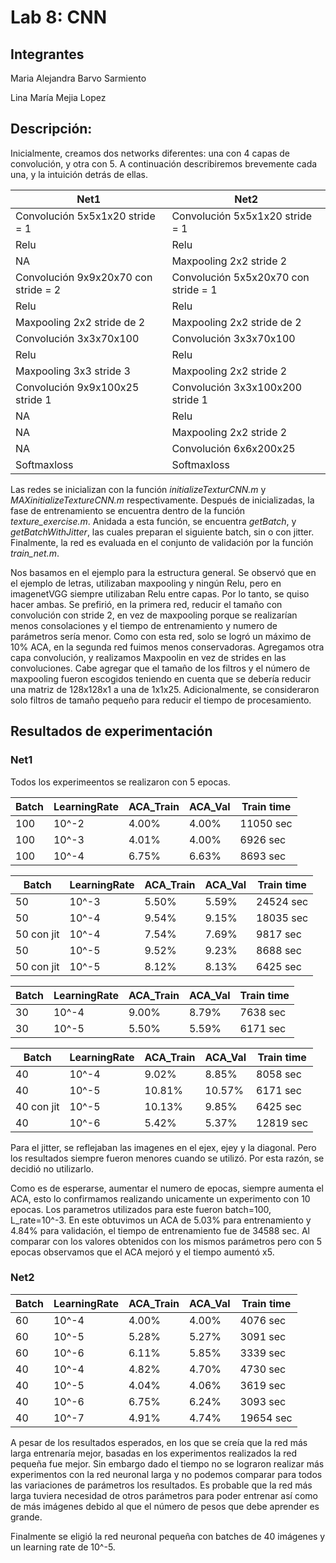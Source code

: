 # Lab 8: CNN


## Integrantes
Maria Alejandra Barvo Sarmiento

Lina María Mejia Lopez

## Descripción:
Inicialmente, creamos dos networks diferentes: una con 4 capas de convolución, y otra con 5. A continuación describiremos brevemente cada una, y la intuición detrás de ellas.

Net1 | Net2
-------|--------
Convolución  5x5x1x20 stride = 1 | Convolución 5x5x1x20 stride = 1
Relu | Relu
NA | Maxpooling  2x2 stride 2
Convolución 9x9x20x70  con stride = 2| Convolución 5x5x20x70 con stride = 1
Relu | Relu
Maxpooling 2x2 stride de 2 | Maxpooling 2x2 stride de 2
Convolución 3x3x70x100 | Convolución 3x3x70x100
Relu | Relu
Maxpooling 3x3 stride 3 | Maxpooling 2x2 stride 2
Convolución 9x9x100x25 stride 1 | Convolución 3x3x100x200 stride 1
NA | Relu 
NA | Maxpooling 2x2 stride 2
NA | Convolución 6x6x200x25
Softmaxloss|Softmaxloss

Las redes se inicializan con la función *initializeTexturCNN.m* y *MAXinitializeTextureCNN.m* respectivamente. Después de inicializadas, la fase de entrenamiento se encuentra dentro de la función *texture_exercise.m*. Anidada a esta función, se encuentra *getBatch*, y *getBatchWithJitter*, las cuales preparan el siguiente batch, sin o con jitter. Finalmente, la red es evaluada en el conjunto de validación por la función *train_net.m*.

Nos basamos en el ejemplo para la estructura general. Se observó que en el ejemplo de letras, utilizaban maxpooling y ningún Relu, pero en imagenetVGG siempre utilizaban Relu entre capas. Por lo tanto, se quiso hacer ambas. Se prefirió, en la primera red, reducir el tamaño con convolución con stride 2, en vez de maxpooling porque se realizarían menos consolaciones y el tiempo de entrenamiento y numero de parámetros sería menor. Como con esta red, solo se logró un máximo de 10% ACA, en la segunda red fuimos menos conservadoras. Agregamos otra capa convolución, y realizamos Maxpoolin en vez de strides en las convoluciones. Cabe agregar que el tamaño de los filtros y el número de maxpooling fueron escogidos teniendo en cuenta que se debería reducir una matriz de 128x128x1 a una de 1x1x25. Adicionalmente, se consideraron solo filtros de tamaño pequeño para reducir el tiempo de procesamiento.

## Resultados de experimentación

### Net1

Todos los experimeentos se realizaron con 5 epocas.

Batch| LearningRate | ACA_Train | ACA_Val | Train time
-----|--------------|-----------|-------|--------------
100|10^-2|4.00%|4.00%|11050 sec
100|10^-3|4.01%|4.00%|6926 sec
100|10^-4|6.75%|6.63%|8693 sec

Batch | LearningRate | ACA_Train | ACA_Val | Train time
-----------|--------------|-----------|-------|---------
50|10^-3|5.50%|5.59%|24524 sec
50|10^-4|9.54%|9.15%|18035 sec
50 con jit|10^-4| 7.54%|7.69%|9817 sec
50|10^-5|9.52%|9.23%|8688 sec
50 con jit|10^-5|8.12%|8.13%|6425 sec

Batch | LearningRate | ACA_Train | ACA_Val | Train time
-----------|--------------|-----------|----|---------
30|10^-4|9.00%|8.79%|7638 sec
30|10^-5|5.50%|5.59%|6171 sec

Batch | LearningRate | ACA_Train | ACA_Val | Train time
-----------|--------------|-----------|----|---------
40|10^-4|9.02%|8.85%|8058 sec
40|10^-5|10.81%|10.57%|6171 sec
40 con jit| 10^-5|10.13%|9.85%|6425 sec
40|10^-6|5.42%|5.37%|12819 sec

Para el jitter, se reflejaban las imagenes en el ejex, ejey y la diagonal. Pero los resultados siempre fueron menores cuando se utilizó. Por esta razón, se decidió no utilizarlo.

Como es de esperarse, aumentar el numero de epocas, siempre aumenta el ACA, esto lo confirmamos realizando unicamente un experimento con 10 epocas. Los parametros utilizados para este fueron batch=100, L_rate=10^-3. En este obtuvimos un ACA de 5.03% para entrenamiento y 4.84% para validación, el tiempo de entrenamiento fue de 34588 sec. Al comparar con los valores obtenidos con los mismos parámetros pero con 5 epocas observamos que el ACA mejoró y el tiempo aumentó x5. 

### Net2

Batch | LearningRate | ACA_Train | ACA_Val | Train time
-----------|--------------|-----------|--------|--------
60|10^-4|4.00%|4.00%|4076 sec 
60|10^-5|5.28%|5.27%|3091 sec
60|10^-6|6.11%|5.85%|3339 sec
40|10^-4|4.82%|4.70%|4730 sec
40|10^-5|4.04%|4.06%|3619 sec
40|10^-6|6.75%|6.24%|3093 sec
40|10^-7|4.91%|4.74%|19654 sec

A pesar de los resultados esperados, en los que se creía que la red más larga entrenaría mejor, basadas en los experimentos realizados la red pequeña fue mejor. Sin embargo dado el tiempo no se lograron realizar más experimentos con la red neuronal larga y no podemos comparar para todos las variaciones de parámetros los resultados. Es probable que la red más larga tuviera necesidad de otros parámetros para poder entrenar así como de más imágenes debido al que el número de pesos que debe aprender es grande. 

Finalmente se eligió la red neuronal pequeña con batches de 40 imágenes y un learning rate de 10^-5. 


